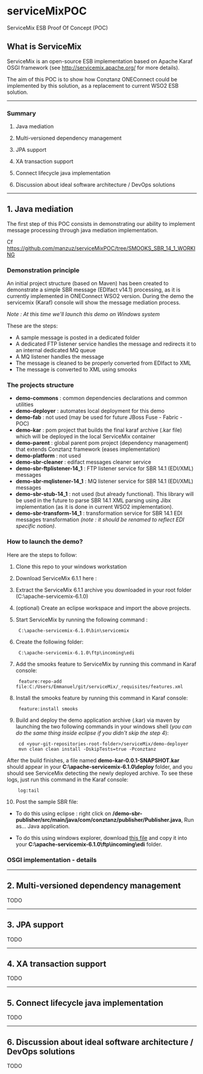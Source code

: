 # serviceMixPOC
ServiceMix ESB Proof Of Concept (POC)

## What is ServiceMix
ServiceMix is an open-source ESB implementation based on Apache Karaf OSGI framework (see <http://servicemix.apache.org/> for more details).

The aim of this POC is to show how Conztanz ONEConnect could be implemented by this solution, as a replacement to current WSO2 ESB solution.

---

### Summary

1) Java mediation

2) Multi-versioned dependency management 

3) JPA support

4) XA transaction support

5) Connect lifecycle java implementation

6) Discussion about ideal software architecture / DevOps solutions

---

## 1. Java mediation

The first step of this POC consists in demonstrating our ability to implement message processing through java mediation implementation.

Cf <https://github.com/manzuz/serviceMixPOC/tree/SMOOKS_SBR_14_1_WORKING>

### Demonstration principle


An initial project structure (based on Maven) has been created to demonstrate a simple SBR message (EDIfact v14.1) processing, as it is currently implemented in ONEConnect WSO2 version.
During the demo the servicemix (Karaf) console will show the message mediation process.

*Note : At this time we'll launch this demo on Windows system*

These are the steps:

- A sample message is posted in a dedicated folder
- A dedicated FTP listener service handles the message and redirects it to an internal dedicated MQ queue
- A MQ listener handles the message
- The message is cleaned to be properly converted from EDIfact to XML
- The message is converted to XML using smooks

### The projects structure


- **demo-commons** : common dependencies declarations and common utilities 
- **demo-deployer** : automates local deployment for this demo 
- **demo-fab** : not used (may be used for future JBoss Fuse - Fabric - POC)
- **demo-kar** : pom project that builds the final karaf archive (.kar file) which will be deployed in the local ServiceMix container
- **demo-parent** : global parent pom project (dependency management) that extends Conztanz framework (eases implementation)
- **demo-platform** : not used
- **demo-sbr-cleaner** : edifact messages cleaner service
- **demo-sbr-ftplistener-14_1** : FTP listener service for SBR 14.1 (EDI/XML) messages
- **demo-sbr-mqlistener-14_1** : MQ listener service for SBR 14.1 (EDI/XML) messages
- **demo-sbr-stub-14_1** : not used (but already functional). This library will be used in the future to parse SBR 14.1 XML parsing using Jibx implementation (as it is done in current WSO2 implementation).
- **demo-sbr-transform-14_1** : transformation service for SBR 14.1 EDI messages transformation *(note : it should be renamed to reflect EDI specific notion)*.

### How to launch the demo?

Here are the steps to follow:
1. Clone this repo to your windows workstation
2. Download ServiceMix 6.1.1 here :
3. Extract the ServiceMix 6.1.1 archive you downloaded in your root folder (C:\apache-servicemix-6.1.0)
4. (optional) Create an eclipse workspace and import the above projects.
5. Start ServiceMix by running the following command :

        C:\apache-servicemix-6.1.0\bin\servicemix
       
6. Create the following folder:

        C:\apache-servicemix-6.1.0\ftp\incoming\edi

7. Add the smooks feature to ServiceMix by running this command in Karaf console:

        feature:repo-add file:C:/Users/Emmanuel/git/serviceMix/_requisites/features.xml
        
8. Install the smooks feature by running this command in Karaf console:

        feature:install smooks

9. Build and deploy the demo application archive (.kar) via maven by launching the two following commands in your windows shell (*you can do the same thing inside eclipse if you didn't skip the step 4*):

        cd <your-git-repositories-root-folder>/serviceMix/demo-deployer
        mvn clean clean install -DskipTests=true -Pconztanz

After the build finishes, a file named **demo-kar-0.0.1-SNAPSHOT.kar** should appear in your **C:\apache-servicemix-6.1.0\deploy** folder, and you should see ServiceMix detecting the newly deployed archive. To see these logs, just run this command in the Karaf console:

        log:tail

10.  Post the sample SBR file:

- To do this using eclipse : right click on **/demo-sbr-publisher/src/main/java/com/conztanz/publisher/Publisher.java**, Run as... Java application.


- To do this using windows explorer, download [this file][1] and copy it into your **C:\apache-servicemix-6.1.0\ftp\incoming\edi** folder.

[1]: <https://raw.githubusercontent.com/manzuz/serviceMixPOC/master/demo-sbr-publisher/src/main/resources/edifact-sample.txt>
  

   
### OSGI implementation - details







---

## 2. Multi-versioned dependency management

TODO

---

## 3. JPA support

TODO

---

## 4. XA transaction support

TODO

---

## 5. Connect lifecycle java implementation

TODO

---

## 6. Discussion about ideal software architecture / DevOps solutions 

TODO
